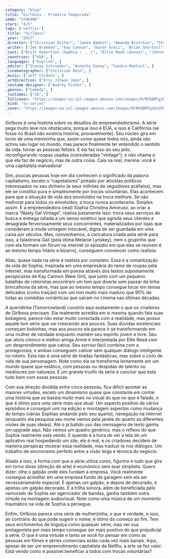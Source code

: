 ```yaml
---
category: "blog"
title: "Girlboss - Primeira Temporada"
imdb: "5706996"
stars: "4/5"
tags: ['netflix']
_title: "Girlboss"
_year: "2017"
_director: ["Christian Ditter", "Jamie Babbit", "Amanda Brotchie", "Steven K. Tsuchida", ]
_writer: ["Jen Braeden", "Kay Cannon", "Karen Graci", "Brian Shortall", "Sophia Amoruso", "Sonny Lee", "Eben Russell", "Caroline Williams", ]
_cast: ["Britt Robertson (Sophia / ...)", "Ellie Reed (Annie)", "Johnny Simmons (Shane)", "Alphonso McAuley (Dax)", "RuPaul (Lionel)", ]
_countries: ["USA", ]
_languages: ["English", ]
_editor: ["Stacey Schroeder", "Annette Davey", "Sandra Montiel", ]
_cinematographer: ["Christian Rein", ]
_music: ["Jeff Cardoni", ]
_artdirection: ["Eric Jihwan Jeon", ]
_costume designer: ["Audrey Fisher", ]
_genres: ["Comedy", ]
_runtimes: ["26", ]
_fullcover: "https://images-na.ssl-images-amazon.com/images/M/MV5BMTgzMzU5ODIxN15BMl5BanBnXkFtZTgwNzI4ODE5MTI@.jpg"
_kind: "tv series"
_cover: "https://images-na.ssl-images-amazon.com/images/M/MV5BMTgzMzU5ODIxN15BMl5BanBnXkFtZTgwNzI4ODE5MTI@._V1._SX94_SY140_.jpg"
---
```

Girlboss é uma história sobre os desafios do empreendedorismo. A série pega muito leve nos obstáculos, porque isso é EUA, e isso é Califórnia (se fosse no Brasil não existiria história, provavelmente). Seu núcleo gira em torno de uma menininha que, assim como quase todos nós, ainda não achou seu lugar no mundo, mas parece finalmente ter entendido o sentido da vida: tornar as pessoas felizes. E ela faz isso do seu jeito, reconfigurando roupas usadas (consideradas "vintage"), e não chama o que ela faz de negócio, mas de outra coisa. Caia na real, menina: você é uma capitalista malvadona!

Sim, poucas pessoas hoje em dia conhecem o significado da palavra capitalismo, exceto o "capetalismo" pintado por ativistas políticos interessados no seu dinheiro (e seus milhões de seguidores acéfalos), mas ele se constitui pura e simplesmente por trocas voluntárias. Elas acontecem para que a situação de vida dos envolvidos na troca melhore. Se não melhorar para todos os envolvidos, a troca nunca aconteceria. Simples assim. E a empreendedora (real) Sophia Christina Amoruso, ao criar a marca "Nasty Gal Vintage", realiza justamente isso: troca seus serviços de busca e entrega (aliada a um senso estético que agrada seus clientes e desagrada fervorosamente seus concorrentes, materializados por lojas que consideram a moda vintagem intocável, digna de ser guardada em uma caixa por séculos. Mas, convenhamos, a caricatura criada pela série para isso, a falastrona Gail (pela ótima Melanie Lynskey), nem o grupinho que com ela formam um fórum na internet (o episódio em que eles se reúnem é ao mesmo tempo hilário e bizarro), conseguem convencer como realista.

Aliás, quase nada na série é realista por completo. Essa é a romantização da vida de Sophia, inspirada em uma empresária do ramo de roupas pela internet, mas transformada em poesia através dos textos supostamente perspicazes de Kay Cannon (New Girl), que junto com um pequeno batalhão de roteiristas encontram um tom que diverte sem passar da linha brincalhona da série, mas que ao mesmo tempo consegue tocar em temas delicados (como traição) com um tom muito mais maduro que 90% de todas as comédias românticas que saíram no cinema nas últimas décadas.

A queridinha (Tomorrowland) constrói aqui exatamente o que os criadores de Girlboss precisam. Ela realmente acredita em si mesma quando fala suas bobagens, parece não estar muito conectada com a realidade, mas possui aquele tom sério que vai crescendo aos poucos. Suas dúvidas existenciais começam bobinhas, mas aos poucos ela parece ir se transformando em uma mulher de verdade enquanto mantém seu espírito jovem e livre. Seu par alívio cômico e melhor amiga Annie é interpretada por Ellie Reed com um desprendimento que cativa. Seu sorriso fácil combina com a protagonista, e ambas conseguem cativar sem qualquer diálogo inteligente no roteiro. Esta não é uma série de tiradas fantásticas, mas sobre o ciclo de vida de sua personagem. Note como ela se transforma lentamente em um mundo quase que estático, com pessoas ou despidas de talento ou medíocres por natureza. E um grande trunfo da série é concluir que está tudo bem com essas pessoas.

Com sua direção dividida entre cinco pessoas, fica difícil apontar as maiores virtudes, exceto um dinamismo quase que constante em contar uma história que se baseia muito mais no visual do que no que é falado, o que é ótimo para uma série mais que atual. Um aspecto positivo de vários episódios é conseguir unir na edição e montagem aspectos como mudança do tempo (várias Sophias andando pelo seu quarto), navegação na internet (enquanto ela pesquisa seu nome vemos pela janela do quarto as diferentes visões de suas ideias). Até o já batido uso das mensagens de texto ganha um upgrade aqui. Não vemos um quadro genérico, mas o reflexo do que Sophia realmente está vendo. E quando é a hora de ver a tela de um aplicativo real hospedando um site, ele é real, e os criadores decidem de maneira perspicaz mostrar essa realidade, mas traduzi-la nos diálogos. Um trabalho de sincronismo perfeito entre a visão leiga e técnica do negócio.

Aliado a isso, a forma com que a série utiliza cores, figurino e tudo que gira em torno disso (direção de arte) é econômico sem soar simplista. Quero dizer: olhe o galpão onde eles fundam a empresa. Você realmente consegue acreditar em uma empresa fundo de garagem sem ela ser necessariamente especial. É apenas um galpão, e depois de decorado, é apenas um galpão decorado. E a trilha sonora, além de beneficiada pelo namorado de Sophia ser agenciador de bandas, ganha também outra virtude na montagem audiovisual. Note como uma música de um momento traumático na vida de Sophia a persegue.

Enfim, Girlboss parece uma série de mulherzinha, o que é verdade, e isso, ao contrário do que pode sugerir o nome, é ótimo do começo ao fim. Tem seus enchimentos de linguiça como qualquer série, mas ver sua protagonista por mais tempo consegue ser mais positivo do que prejudicial à série. O que é uma virtude e tanto se você for pensar em como as pessoas em filmes e séries comerciais estão cada vez mais banais. Aqui, apesar de ser um empreendimento capitalista da Netflix, a arte se fez valer. Está vendo como é possível beneficar a todos com trocas voluntárias?
